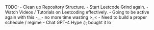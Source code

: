 TODO:
    - Clean up Repository Structure.
    - Start Leetcode Grind again.
    - Watch Videos / Tutorials on Leetcoding effectively.
    - Going to be active again with this -__- no more time wasting >_<
    - Need to build a proper schedule / regime
    - Chat GPT-4 Hype :); bought it lo 